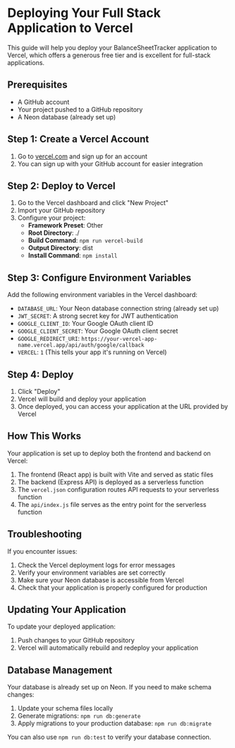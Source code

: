 # Deploying Your Full Stack Application to Vercel

This guide will help you deploy your BalanceSheetTracker application to Vercel, which offers a generous free tier and is excellent for full-stack applications.

## Prerequisites

- A GitHub account
- Your project pushed to a GitHub repository
- A Neon database (already set up)

## Step 1: Create a Vercel Account

1. Go to [vercel.com](https://vercel.com/) and sign up for an account
2. You can sign up with your GitHub account for easier integration

## Step 2: Deploy to Vercel

1. Go to the Vercel dashboard and click "New Project"
2. Import your GitHub repository
3. Configure your project:
   - **Framework Preset**: Other
   - **Root Directory**: ./
   - **Build Command**: `npm run vercel-build`
   - **Output Directory**: dist
   - **Install Command**: `npm install`

## Step 3: Configure Environment Variables

Add the following environment variables in the Vercel dashboard:

- `DATABASE_URL`: Your Neon database connection string (already set up)
- `JWT_SECRET`: A strong secret key for JWT authentication
- `GOOGLE_CLIENT_ID`: Your Google OAuth client ID
- `GOOGLE_CLIENT_SECRET`: Your Google OAuth client secret
- `GOOGLE_REDIRECT_URI`: `https://your-vercel-app-name.vercel.app/api/auth/google/callback`
- `VERCEL`: `1` (This tells your app it's running on Vercel)

## Step 4: Deploy

1. Click "Deploy"
2. Vercel will build and deploy your application
3. Once deployed, you can access your application at the URL provided by Vercel

## How This Works

Your application is set up to deploy both the frontend and backend on Vercel:

1. The frontend (React app) is built with Vite and served as static files
2. The backend (Express API) is deployed as a serverless function
3. The `vercel.json` configuration routes API requests to your serverless function
4. The `api/index.js` file serves as the entry point for the serverless function

## Troubleshooting

If you encounter issues:

1. Check the Vercel deployment logs for error messages
2. Verify your environment variables are set correctly
3. Make sure your Neon database is accessible from Vercel
4. Check that your application is properly configured for production

## Updating Your Application

To update your deployed application:

1. Push changes to your GitHub repository
2. Vercel will automatically rebuild and redeploy your application

## Database Management

Your database is already set up on Neon. If you need to make schema changes:

1. Update your schema files locally
2. Generate migrations: `npm run db:generate`
3. Apply migrations to your production database: `npm run db:migrate`

You can also use `npm run db:test` to verify your database connection.
